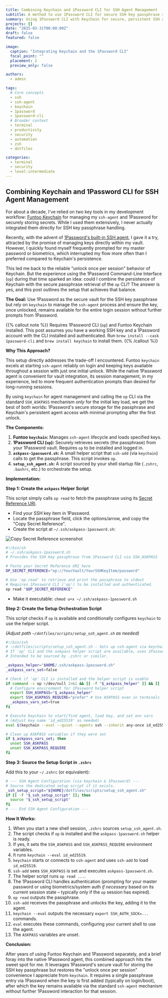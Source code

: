 ```yaml
---
title: Combining Keychain and 1Password CLI for SSH Agent Management
subtitle: A method to use 1Password CLI for secure SSH key passphrase storage while leveraging Keychain for persistent agent access and minimal prompts.
summary: Using 1Password CLI with Keychain for secure, persistent SSH agent access with fewer password prompts after initial setup.
projects: []
date: "2025-03-31T00:00:00Z"
draft: false
featured: false

image:
  caption: "Integrating Keychain and the 1Password CLI"
  focal_point: ""
  placement: 2
  preview_only: false

authors:
  - admin

tags:
  # Core concepts
  - ssh
  - ssh-agent
  - keychain
  - 1password
  - 1password-cli
  # Broader context
  - terminal
  - productivity
  - security
  - automation
  - zsh
  - dotfiles

categories:
  - terminal
  - security
  - level:intermediate
---
```


## Combining Keychain and 1Password CLI for SSH Agent Management

For about a decade, I've relied on two key tools in my development workflow: [Funtoo Keychain](https://www.funtoo.org/Funtoo:Keychain) for managing my `ssh-agent` and 1Password for securely storing secrets.
While I used them extensively, I never actually integrated them directly for SSH key passphrase handling.

Recently, with the advent of [1Password's built-in SSH agent](https://developer.1password.com/docs/ssh/get-started/), I gave it a try, attracted by the promise of managing keys directly within my vault.
However, I quickly found myself frequently prompted for my master password or biometrics, which interrupted my flow more often than I preferred compared to Keychain's persistence.

This led me back to the reliable "unlock once per session" behavior of Keychain.
But the experience using the 1Password Command-Line Interface (`op`) during that time sparked an idea: could I combine the persistence of Keychain with the secure passphrase retrieval of the `op` CLI?
The answer is yes, and this post outlines the setup that achieves that balance.

**The Goal:** Use 1Password as the secure vault for the SSH key passphrase but rely on `keychain` to manage the `ssh-agent` process and ensure the key, once unlocked, remains available for the entire login session without further prompts from 1Password.

{{% callout note %}}
Requires 1Password CLI (`op`) and Funtoo Keychain installed.
This post assumes you have a working SSH key and a 1Password account with the CLI installed and authenticated.
Run `brew install --cask 1password-cli` and `brew install keychain` to install them.
{{% /callout %}}

**Why This Approach?**

This setup directly addresses the trade-off I encountered.
Funtoo `keychain` excels at starting `ssh-agent` reliably on login and keeping keys available throughout a session with just one initial unlock.
While the native 1Password agent is convenient for vault integration, its session management, in my experience, led to more frequent authentication prompts than desired for long-running sessions.

By using `keychain` for agent management and calling the `op` CLI via the standard `SSH_ASKPASS` mechanism _only_ for the initial key load, we get the best of both worlds: 1Password's secure storage for the passphrase and Keychain's persistent agent access with minimal prompting after the first unlock.

**The Components:**

1.  **Funtoo `keychain`:** Manages `ssh-agent` lifecycle and loads specified keys.
2.  **1Password CLI (`op`):** Securely retrieves secrets (the passphrase) from your 1Password vault. Requires `op` to be installed and logged in.
3.  **`askpass-1password.sh`:** A small helper script that `ssh-add` (via `keychain`) calls to get the passphrase. This script invokes `op`.
4.  **`setup_ssh_agent.sh`:** A script sourced by your shell startup file (`.zshrc`, `.bashrc`, etc.) to orchestrate the setup.

**Implementation:**

**Step 1: Create the `askpass` Helper Script**

This script simply calls `op read` to fetch the passphrase using its [Secret Reference URI](https://developer.1password.com/docs/cli/secret-reference-syntax/).

- Find your SSH key item in 1Password.
- Locate the passphrase field, click the options/arrow, and copy the "Copy Secret Reference".
- Create the script at `~/.ssh/askpass-1password.sh`:

![Copy Secret Reference screenshot](https://developer.1password.com/img/cli/copy-secret-reference-dark.png)

```sh
#!/bin/sh
# ~/.ssh/askpass-1password.sh
# Provides the SSH key passphrase from 1Password CLI via SSH_ASKPASS

# Paste your Secret Reference URI here
OP_SECRET_REFERENCE="op://YourVault/YourSSHKeyItem/password"

# Use 'op read' to retrieve and print the passphrase to stdout
# Requires 1Password CLI ('op') to be installed and authenticated.
op read "$OP_SECRET_REFERENCE"
```

- Make it executable: `chmod u+x ~/.ssh/askpass-1password.sh`

**Step 2: Create the Setup Orchestration Script**

This script checks if `op` is available and conditionally configures `keychain` to use the helper script.

_(Adjust path `~/dotfiles/scripts/setup_ssh_agent.sh` as needed)_

```bash
#!/bin/zsh
# ~/dotfiles/scripts/setup_ssh_agent.sh - Sets up ssh-agent via keychain.
# If 'op' CLI and the askpass helper script are available, uses 1Password for passphrase.
# Intended to be sourced by .zshrc or similar.

_askpass_helper="$HOME/.ssh/askpass-1password.sh"
_askpass_vars_set=false

# Check if 'op' CLI is installed and the helper script is usable
if command -v op >/dev/null 2>&1 && [[ -f "$_askpass_helper" ]] && [[ -x "$_askpass_helper" ]]; then
  # Configure environment for 1Password helper script
  export SSH_ASKPASS="$_askpass_helper"
  export SSH_ASKPASS_REQUIRE="prefer" # Use ASKPASS even in terminals
  _askpass_vars_set=true
fi

# Execute keychain to start/find agent, load key, and set env vars
# (Adjust key name 'id_ed25519' as needed)
eval $(keychain --eval --quiet --agents ssh --inherit any-once id_ed25519)

# Clean up ASKPASS variables if they were set
if $_askpass_vars_set; then
  unset SSH_ASKPASS
  unset SSH_ASKPASS_REQUIRE
fi
```

**Step 3: Source the Setup Script in `.zshrc`**

Add this to your `~/.zshrc` (or equivalent):

```zsh
# --- SSH Agent Configuration (via keychain & 1Password) ---
# Source the dedicated setup script if it exists.
_ssh_setup_script="${HOME}/dotfiles/scripts/setup_ssh_agent.sh"
if [[ -f "$_ssh_setup_script" ]]; then
  source "$_ssh_setup_script"
fi
# --- End SSH Agent Configuration ---
```

**How It Works:**

1.  When you start a new shell session, `.zshrc` sources `setup_ssh_agent.sh`.
2.  The script checks if `op` is installed and the `askpass-1password.sh` helper is ready.
3.  If yes, it sets the `SSH_ASKPASS` and `SSH_ASKPASS_REQUIRE` environment variables.
4.  It runs `keychain --eval id_ed25519`.
5.  `keychain` starts or connects to `ssh-agent` and uses `ssh-add` to load `id_ed25519`.
6.  `ssh-add` sees `SSH_ASKPASS` is set and executes `askpass-1password.sh`.
7.  The helper script runs `op read ...`.
8.  The 1Password CLI handles authentication (prompting for your master password or using biometrics/system auth _if necessary_ based on its current session state – typically only if the `op` session has expired).
9.  `op read` outputs the passphrase.
10. `ssh-add` receives the passphrase and unlocks the key, adding it to the agent.
11. `keychain --eval` outputs the necessary `export SSH_AUTH_SOCK=...` commands.
12. `eval` executes these commands, configuring your current shell to use the agent.
13. The `ASKPASS` variables are unset.

**Conclusion:**

After years of using Funtoo Keychain and 1Password separately, and a brief foray into the native 1Password agent, this combined approach hits the sweet spot for me.
It leverages 1Password's secure vault for storing the SSH key passphrase but restores the "unlock once per session" convenience I appreciate from `keychain`.
It requires a single passphrase entry via 1Password when the key is first added (typically on login/boot), after which the key remains available via the standard `ssh-agent` mechanism without further 1Password interaction for that session.
